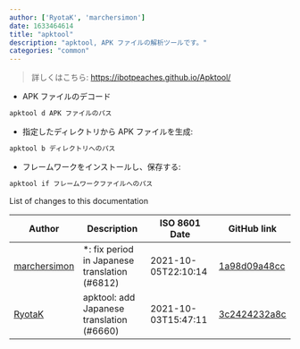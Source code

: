```yaml
---
author: ['RyotaK', 'marchersimon']
date: 1633464614
title: "apktool"
description: "apktool, APK ファイルの解析ツールです。"
categories: "common"
---
```

> 詳しくはこちら: <https://ibotpeaches.github.io/Apktool/>

- APK ファイルのデコード

```bash
apktool d APK ファイルのパス
```

- 指定したディレクトリから APK ファイルを生成:

```bash
apktool b ディレクトリへのパス
```

- フレームワークをインストールし、保存する:

```bash
apktool if フレームワークファイルへのパス
```
List of changes to this documentation


Author | Description | ISO 8601 Date | GitHub link
------|-----|-----|-----
[marchersimon](mailto:50295997+marchersimon@users.noreply.github.com) | *: fix period in Japanese translation (#6812) | 2021-10-05T22:10:14 | [1a98d09a48cc](https://github.com/tldr-pages/tldr/commit/1a98d09a48ccebe878f44c0afe6f0f89e1ac3518)
[RyotaK](mailto:49341894+Ry0taK@users.noreply.github.com) | apktool: add Japanese translation (#6660) | 2021-10-03T15:47:11 | [3c2424232a8c](https://github.com/tldr-pages/tldr/commit/3c2424232a8c2ad9fc2bd422e42812cf3f306cda)


